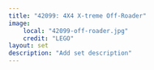 ```yaml
---
title: "42099: 4X4 X-treme Off-Roader"
image:
    local: "42099-off-roader.jpg"
    credit: "LEGO"
layout: set
description: "Add set description"
---
```

